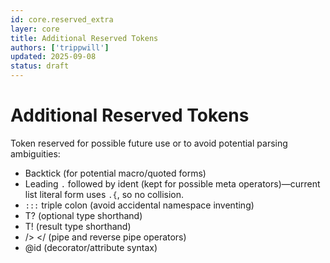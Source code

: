 ```yaml
---
id: core.reserved_extra
layer: core
title: Additional Reserved Tokens
authors: ['trippwill']
updated: 2025-09-08
status: draft
---
```

# Additional Reserved Tokens

Token reserved for possible future use or to avoid potential parsing ambiguities:

- Backtick (for potential macro/quoted forms)
- Leading `.` followed by ident (kept for possible meta operators)—current list literal form uses `.{`, so no collision.
- `:::` triple colon (avoid accidental namespace inventing)
- T? (optional type shorthand)
- T! (result type shorthand)
- /> </ (pipe and reverse pipe operators)
- @id (decorator/attribute syntax)
